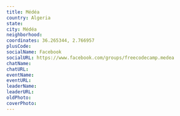 ```yaml
---
title: Médéa
country: Algeria
state: 
city: Médéa
neighborhood: 
coordinates: 36.265344, 2.766957
plusCode:
socialName: Facebook
socialURL: https://www.facebook.com/groups/freecodecamp.medea
chatName:
chatURL:
eventName:
eventURL:
leaderName:
leaderURL:
oldPhoto: 
coverPhoto:
---
```

